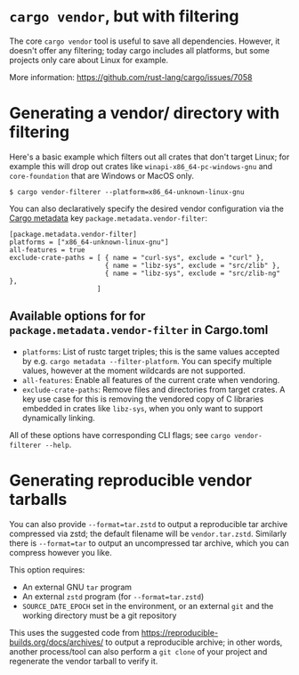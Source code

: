 # `cargo vendor`, but with filtering

The core `cargo vendor` tool is useful to save all dependencies.
However, it doesn't offer any filtering; today cargo includes
all platforms, but some projects only care about Linux
for example.

More information: https://github.com/rust-lang/cargo/issues/7058

# Generating a vendor/ directory with filtering

Here's a basic example which filters out all crates that don't target Linux;
for example this will drop out crates like `winapi-x86_64-pc-windows-gnu` and
`core-foundation` that are Windows or MacOS only.

```
$ cargo vendor-filterer --platform=x86_64-unknown-linux-gnu
```

You can also declaratively specify the desired vendor configuration via the [Cargo metadata](https://doc.rust-lang.org/cargo/reference/manifest.html#the-metadata-table)
key `package.metadata.vendor-filter`:

```
[package.metadata.vendor-filter]
platforms = ["x86_64-unknown-linux-gnu"]
all-features = true
exclude-crate-paths = [ { name = "curl-sys", exclude = "curl" },
                        { name = "libz-sys", exclude = "src/zlib" },
                        { name = "libz-sys", exclude = "src/zlib-ng" },
                      ]
```

## Available options for for `package.metadata.vendor-filter` in Cargo.toml

- `platforms`: List of rustc target triples; this is the same values accepted by
  e.g. `cargo metadata --filter-platform`.  You can specify multiple values, however
  at the moment wildcards are not supported.
- `all-features`: Enable all features of the current crate when vendoring.
- `exclude-crate-paths`: Remove files and directories from target crates.  A key
  use case for this is removing the vendored copy of C libraries embedded in
  crates like `libz-sys`, when you only want to support dynamically linking.

All of these options have corresponding CLI flags; see `cargo vendor-filterer --help`.

# Generating reproducible vendor tarballs

You can also provide `--format=tar.zstd` to output a reproducible tar archive
compressed via zstd; the default filename will be `vendor.tar.zstd`.  Similarly
there is `--format=tar` to output an uncompressed tar archive, which you
can compress however you like.

This option requires:

 - An external GNU `tar` program
 - An external `zstd` program (for `--format=tar.zstd`)
 - `SOURCE_DATE_EPOCH` set in the environment, or an external `git` and the working directory must be a git repository

This uses the suggested code from https://reproducible-builds.org/docs/archives/
to output a reproducible archive; in other words, another process/tool
can also perform a `git clone` of your project and regenerate the vendor
tarball to verify it.
